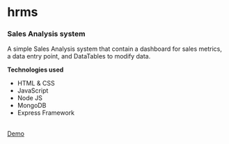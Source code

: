 # hrms

<h3>Sales Analysis system</h3>
<p>A simple Sales Analysis system that contain a dashboard for sales metrics, a data entry point, and DataTables to modify data.</p>



<strong>Technologies used</strong>
<ul>
<li>HTML & CSS</li>
<li>JavaScript</li>
<li>Node JS</li>
<li>MongoDB</li>
<li>Express Framework</li>
</ul>
<br>
<a href="https://f-codex.herokuapp.com" target="_blank">Demo</a> 
